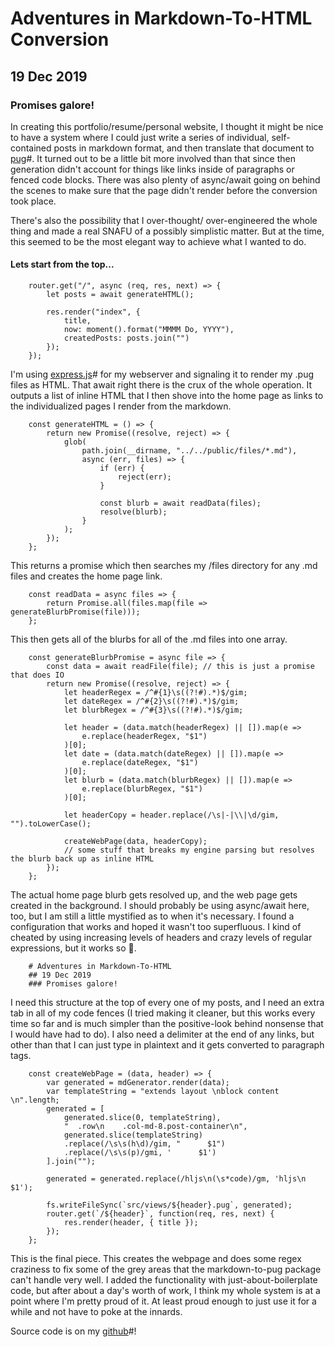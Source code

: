 <!-- extends layout -->

<!--block content -->

# Adventures in Markdown-To-HTML Conversion
## 19 Dec 2019
### Promises galore!

In creating this portfolio/resume/personal website, I thought it might be nice to have a system where I could just write a series of individual, self-contained posts in markdown format, and then translate that document to [pug](https://pugjs.org/api/getting-started.html)#. It turned out to be a little bit more involved than that since then generation didn't account for things like links inside of paragraphs or fenced code blocks. There was also plenty of async/await going on behind the scenes to make sure that the page didn't render before the conversion took place. 

There's also the possibility that I over-thought/ over-engineered the whole thing and made a real SNAFU of a possibly simplistic matter. But at the time, this seemed to be the most elegant way to achieve what I wanted to do.

#### Lets start from the top...

```
    router.get("/", async (req, res, next) => {
        let posts = await generateHTML();

        res.render("index", {
            title,
            now: moment().format("MMMM Do, YYYY"),
            createdPosts: posts.join("")
        });
    });
```

I'm using [express.js](https://expressjs.com/)# for my webserver and signaling it to render my .pug files as HTML. That await right there is the crux of the whole operation. It outputs a list of inline HTML that I then shove into the home page as links to the individualized pages I render from the markdown. 

```
    const generateHTML = () => {
        return new Promise((resolve, reject) => {
            glob(
                path.join(__dirname, "../../public/files/*.md"),
                async (err, files) => {
                    if (err) {
                        reject(err);
                    }

                    const blurb = await readData(files);
                    resolve(blurb);
                }
            );
        });
    };
```

This returns a promise which then searches my /files directory for any .md files and creates the home page link.

```
    const readData = async files => {
        return Promise.all(files.map(file => generateBlurbPromise(file)));
    };
```

This then gets all of the blurbs for all of the .md files into one array.

```
    const generateBlurbPromise = async file => {
        const data = await readFile(file); // this is just a promise that does IO
        return new Promise((resolve, reject) => {
            let headerRegex = /^#{1}\s((?!#).*)$/gim;
            let dateRegex = /^#{2}\s((?!#).*)$/gim;
            let blurbRegex = /^#{3}\s((?!#).*)$/gim;

            let header = (data.match(headerRegex) || []).map(e =>
                e.replace(headerRegex, "$1")
            )[0];
            let date = (data.match(dateRegex) || []).map(e =>
                e.replace(dateRegex, "$1")
            )[0];
            let blurb = (data.match(blurbRegex) || []).map(e =>
                e.replace(blurbRegex, "$1")
            )[0];

            let headerCopy = header.replace(/\s|-|\\|\d/gim, "").toLowerCase();

            createWebPage(data, headerCopy);
            // some stuff that breaks my engine parsing but resolves the blurb back up as inline HTML
        });
    };
```

The actual home page blurb gets resolved up, and the web page gets created in the background. I should probably be using async/await here, too, but I am still a little mystified as to when it's necessary. I found a configuration that works and hoped it wasn't too superfluous. I kind of cheated by using increasing levels of headers and crazy levels of regular expressions, but it works so 🤷.

```
    # Adventures in Markdown-To-HTML
    ## 19 Dec 2019
    ### Promises galore!
```

I need this structure at the top of every one of my posts, and I need an extra tab in all of my code fences (I tried making it cleaner, but this works every time so far and is much simpler than the positive-look behind nonsense that I would have had to do). I also need a delimiter at the end of any links, but other than that I can just type in plaintext and it gets converted to paragraph tags.

```
    const createWebPage = (data, header) => {
        var generated = mdGenerator.render(data);
        var templateString = "extends layout \nblock content \n".length;
        generated = [
            generated.slice(0, templateString),
            "  .row\n    .col-md-8.post-container\n",
            generated.slice(templateString)
            .replace(/\s\s(h\d)/gim, "      $1")
            .replace(/\s\s(p)/gmi, '      $1')
        ].join("");

        generated = generated.replace(/hljs\n(\s*code)/gm, 'hljs\n    $1');

        fs.writeFileSync(`src/views/${header}.pug`, generated);
        router.get(`/${header}`, function(req, res, next) {
            res.render(header, { title });
        });
    };
```

This is the final piece. This creates the webpage and does some regex craziness to fix some of the grey areas that the markdown-to-pug package can't handle very well. I added the functionality with just-about-boilerplate code, but after about a day's worth of work, I think my whole system is at a point where I'm pretty proud of it. At least proud enough to just use it for a while and not have to poke at the innards.

Source code is on my [github](https://github.com/mathaou/showcase)#!
